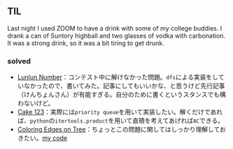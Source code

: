 ## TIL

Last night I used ZOOM to have a drink with some of my college buddies. I drank a can of Suntory highball and two glasses of vodka with carbonation. It was a strong drink, so it was a bit tiring to get drunk.

### solved

* [Lunlun Number](https://atcoder.jp/contests/abc161/tasks/abc161_d)：コンテスト中に解けなかった問題。`dfs`による実装をしていなかったので、書いてみた。記事にしてもいいかな、と思うけど先行記事（けんちょんさん）が有能すぎる。自分のために書くというスタンスでも構わないけど。
* [Cake 123](https://atcoder.jp/contests/abc123/tasks/abc123_d)：実際には`priority queue`を用いて実装したい。解くだけであれば、`python`の`itertools.product`を用いて直積を考えてあげれば`AC`できる。
* [Coloring Edges on Tree](https://atcoder.jp/contests/abc146/tasks/abc146_d)：ちょっとこの問題に関してはしっかり理解しておきたい。[my code](https://atcoder.jp/contests/abc146/submissions/12948024)